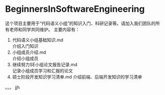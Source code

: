 # BeginnersInSoftwareEngineering

这个项目主要用于“代码语义小组”的知识入门、科研记录等。请加入我们团队的所有老师和同学共同维护。
主要内容有：
1. 代码语义小组基础知识.md  
  介绍入门知识
2. 小组成员介绍.md  
  介绍小组成员
3. 继续努力SE小组论文报告记录.md  
  记录小组成员学习和汇报的论文
4. 硕士阶段开发知识学习清单.md 
  介绍前端、后端开发知识的学习清单

。。。
jjh
